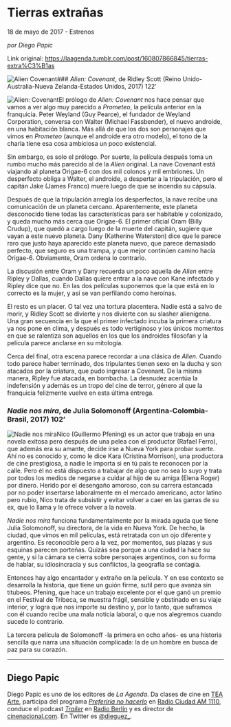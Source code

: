 # Tierras extrañas



18 de mayo de 2017 - Estrenos

_por Diego Papic_

Link original: https://laagenda.tumblr.com/post/160807866845/tierras-extra%C3%B1as

![Alien Covenant](https://64.media.tumblr.com/39da8495cf6ed1d472f31713ef0ec10c/tumblr_inline_pk0306Agsd1t6q87u_500.jpg)### *Alien: Covenant*, de Ridley Scott (Reino Unido-Australia-Nueva Zelanda-Estados Unidos, 2017) 122’

![Alien: Covenant](https://64.media.tumblr.com/39da8495cf6ed1d472f31713ef0ec10c/tumblr_inline_pk0306Agsd1t6q87u_400.jpg)El prólogo de *Alien: Covenant* nos hace pensar que vamos a ver algo muy parecido a *Prometeo*, la película anterior en la franquicia. Peter Weyland (Guy Pearce), el fundador de Weyland Corporation, conversa con Walter (Michael Fassbender), el nuevo androide, en una habitación blanca. Más allá de que los dos son personajes que vimos en *Prometeo* (aunque el androide era otro modelo), el tono de la charla tiene esa cosa ambiciosa un poco existencial.

Sin embargo, es solo el prólogo. Por suerte, la película después toma un rumbo mucho más parecido al de la *Alien* original. La nave Covenant está viajando al planeta Origae-6 con dos mil colonos y mil embriones. Un desperfecto obliga a Walter, el androide, a despertar a la tripulación, pero el capitán Jake (James Franco) muere luego de que se incendia su cápsula.

Después de que la tripulación arregla los desperfectos, la nave recibe una comunicación de un planeta cercano. Aparentemente, este planeta desconocido tiene todas las características para ser habitable y colonizado, y queda mucho más cerca que Origae-6. El primer oficial Oram (Billy Crudup), que quedó a cargo luego de la muerte del capitán, sugiere que vayan a este nuevo planeta. Dany (Katherine Waterston) dice que le parece raro que justo haya aparecido este planeta nuevo, que parece demasiado perfecto, que seguro es una trampa, y que mejor continúen camino hacia Origae-6. Obviamente, Oram ordena lo contrario.

La discusión entre Oram y Dany recuerda un poco aquella de *Alien* entre Ripley y Dallas, cuando Dallas quiere entrar a la nave con Kane infectado y Ripley dice que no. En las dos películas suponemos que la que está en lo correcto es la mujer, y así se van perfilando como heroínas.

El resto es un placer. O tal vez una tortura placentera. Nadie está a salvo de morir, y Ridley Scott se divierte y nos divierte con su slasher alienígena. Una gran secuencia en la que el primer infectado incuba la primera criatura ya nos pone en clima, y después es todo vertiginoso y los únicos momentos en que se ralentiza son aquellos en los que los androides filosofan y la película parece anclarse en su mitología.

Cerca del final, otra escena parece recordar a una clásica de *Alien*. Cuando todo parece haber terminado, dos tripulantes tienen sexo en la ducha y son atacados por la criatura, que pudo ingresar a Covenant. De la misma manera, Ripley fue atacada, en bombacha. La desnudez acentúa la indefensión y además es un tropo del cine de terror, género al que la franquicia felizmente vuelve en esta última entrega.

### *Nadie nos mira*, de Julia Solomonoff (Argentina-Colombia-Brasil, 2017) 102’

![Nadie nos mira](https://64.media.tumblr.com/5dd491b6b94a1619eb781ef629112ac8/tumblr_inline_pk0307GVsN1t6q87u_400.jpg)Nico (Guillermo Pfening) es un actor que trabaja en una novela exitosa pero después de una pelea con el productor (Rafael Ferro), que además era su amante, decide irse a Nueva York para probar suerte. Ahí no es conocido y, como le dice Kara (Cristina Morrison), una productora de cine prestigiosa, a nadie le importa si en tú país te reconocen por la calle. Pero él no está dispuesto a trabajar de algo que no sea lo suyo y trata por todos los medios de negarse a cuidar al hijo de su amiga (Elena Roger) por dinero. Herido por el desengaño amoroso, con su carrera estancada por no poder insertarse laboralmente en el mercado americano, actor latino pero rubio, Nico trata de subsistir y evitar volver a caer en las garras de su ex, que lo llama y le ofrece volver a la novela.

*Nadie nos mira* funciona fundamentalmente por la mirada aguda que tiene Julia Solomonoff, su directora, de la vida en Nueva York. De hecho, la ciudad, que vimos en mil películas, está retratada con un ojo diferente y argentino. Es reconocible pero a la vez, por momentos, sus plazas y sus esquinas parecen porteñas. Quizás sea porque a una ciudad la hace su gente, y si la cámara se cierra sobre personajes argentinos, con su forma de hablar, su idiosincracia y sus conflictos, la geografía se contagia.

Entonces hay algo encantador y extraño en la película. Y en ese contexto se desarrolla la historia, que tiene un guión firme, sutil pero que avanza sin titubeos. Pfening, que hace un trabajo excelente por el que ganó un premio en el Festival de Tribeca, se muestra frágil, sensible y obstinado en su viaje interior, y logra que nos importe su destino y, por lo tanto, que suframos con él cuando recibe una mala noticia laboral, o que nos alegremos cuando sucede lo contrario.

La tercera película de Solomonoff -la primera en ocho años- es una historia sencilla que narra una situación complicada: la de un hombre en busca de paz para su corazón.

  




---

 Diego Papic
------------

 Diego Papic es uno de los editores de *La Agenda*. Da clases de cine en [TEA Arte](http://tea-arte.com.ar/), participa del programa *[Preferiría no hacerlo](http://preferiria-no-hacerlo.tumblr.com/)* en [Radio Ciudad AM 1110](http://www.buenosaires.gob.ar/radiociudad), conduce el podcast *[Trailer](http://www.radioberlin.com.ar/programas/trailer)* en [Radio Berlín](http://www.radioberlin.com.ar/) y es director de [cinenacional.com](http://www.cinenacional.com/). En Twitter es [@dieguez\_](https://twitter.com/dieguez_). 

